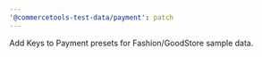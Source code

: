 ```yaml
---
'@commercetools-test-data/payment': patch
---
```


Add Keys to Payment presets for Fashion/GoodStore sample data.
